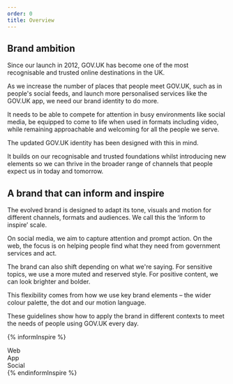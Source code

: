 ```yaml
---
order: 0
title: Overview
---
```


## Brand ambition

Since our launch in 2012, GOV.UK has become one of the most recognisable and trusted online destinations in the UK.

As we increase the number of places that people meet GOV.UK, such as in people's social feeds, and launch more personalised services like the GOV.UK app, we need our brand identity to do more.

It needs to be able to compete for attention in busy environments like social media, be equipped to come to life when used in formats including video, while remaining approachable and welcoming for all the people we serve.

The updated GOV.UK identity has been designed with this in mind.

It builds on our recognisable and trusted foundations whilst introducing new elements so we can thrive in the broader range of channels that people expect us in today and tomorrow.

## A brand that can inform and inspire

The evolved brand is designed to adapt its tone, visuals and motion for different channels, formats and audiences. We call this the ‘inform to inspire’ scale.

On social media, we aim to capture attention and prompt action. On the web, the focus is on helping people find what they need from government services and act.

The brand can also shift depending on what we're saying. For sensitive topics, we use a more muted and reserved style. For positive content, we can look brighter and bolder.

This flexibility comes from how we use key brand elements – the wider colour palette, the dot and our motion language.

These guidelines show how to apply the brand in different contexts to meet the needs of people using GOV.UK every day.

{% informInspire %}

  <div class="app-inform-inspire__bar">Web</div>
  <div class="app-inform-inspire__bar">App</div>
  <div class="app-inform-inspire__bar">Social</div>
{% endinformInspire %}
